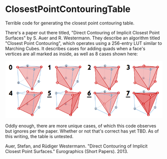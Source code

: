 # ClosestPointContouringTable
Terrible code for generating the closest point contouring table.

There's a paper out there titled, "Direct Contouring of Implicit Closest Point Surfaces" by S. Auer and R. Westermann. They describe an algorithm titled "Closest Point Contouring", which operates using a 256-entry LUT similar to Marching Cubes. It describes cases for adding quads when a face's vertices are all marked as inside, as well as 8 cases shown here:

![8 Described Cases](https://github.com/Lin20/ClosestPointContouringTable/raw/master/cpc_cases.PNG)

Oddly enough, there are more unique cases, of which this code observes but ignores per the paper. Whether or not that's correct has yet TBD. As of this writing, the table is untested.

Auer, Stefan, and Rüdiger Westermann. "Direct Contouring of Implicit Closest Point Surfaces." Eurographics (Short Papers). 2013.
